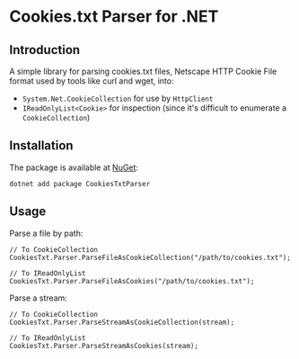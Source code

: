 # Cookies.txt Parser for .NET

## Introduction

A simple library for parsing cookies.txt files, Netscape HTTP Cookie File format used by tools like curl and wget, into:

- `System.Net.CookieCollection` for use by `HttpClient`
- `IReadOnlyList<Cookie>` for inspection (since it's difficult to enumerate a `CookieCollection`)

## Installation

The package is available at [NuGet](https://www.nuget.org/packages/CookiesTxtParser):

    dotnet add package CookiesTxtParser

## Usage

Parse a file by path:

    // To CookieCollection
    CookiesTxt.Parser.ParseFileAsCookieCollection("/path/to/cookies.txt");

    // To IReadOnlyList
    CookiesTxt.Parser.ParseFileAsCookies("/path/to/cookies.txt");

Parse a stream:

    // To CookieCollection
    CookiesTxt.Parser.ParseStreamAsCookieCollection(stream);

    // To IReadOnlyList
    CookiesTxt.Parser.ParseStreamAsCookies(stream);